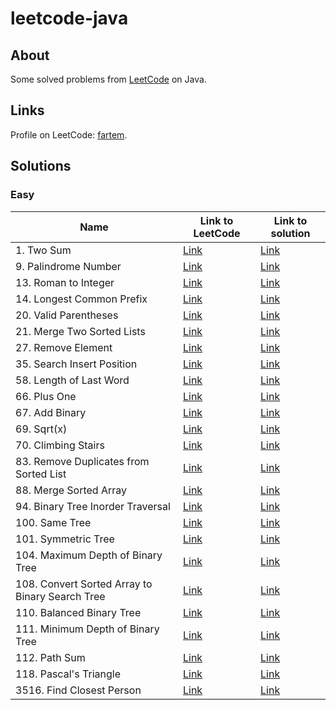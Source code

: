 # leetcode-java

## About

Some solved problems from [LeetCode](https://leetcode.com) on Java.

## Links

Profile on LeetCode: [fartem](https://leetcode.com/fartem/).

## Solutions

### Easy

| Name                                            | Link to LeetCode                                                                  | Link to solution                                                       |
| ----------------------------------------------- | --------------------------------------------------------------------------------- | ---------------------------------------------------------------------- |
| 1. Two Sum                                      | [Link](https://leetcode.com/problems/two-sum/)                                    | [Link](./lib/easy/1_two_sum.dart)                                      |
| 9. Palindrome Number                            | [Link](https://leetcode.com/problems/palindrome-number/)                          | [Link](./lib/easy/9_palindrome_number.dart)                            |
| 13. Roman to Integer                            | [Link](https://leetcode.com/problems/roman-to-integer/)                           | [Link](./lib/easy/13_roman_to_integer.dart)                            |
| 14. Longest Common Prefix                       | [Link](https://leetcode.com/problems/longest-common-prefix/)                      | [Link](./lib/easy/14_longest_common_prefix.dart)                       |
| 20. Valid Parentheses                           | [Link](https://leetcode.com/problems/valid-parentheses/)                          | [Link](./lib/easy/20_valid_parentheses.dart)                           |
| 21. Merge Two Sorted Lists                      | [Link](https://leetcode.com/problems/merge-two-sorted-lists/)                     | [Link](./lib/easy/21_merge_two_sorted_lists.dart)                      |
| 27. Remove Element                              | [Link](https://leetcode.com/problems/remove-element/)                             | [Link](./lib/easy/27_remove_element.dart)                              |
| 35. Search Insert Position                      | [Link](https://leetcode.com/problems/search-insert-position/)                     | [Link](./lib/easy/35_search_insert_position.dart)                      |
| 58. Length of Last Word                         | [Link](https://leetcode.com/problems/length-of-last-word/)                        | [Link](./lib/easy/58_length_of_last_word.dart)                         |
| 66. Plus One                                    | [Link](https://leetcode.com/problems/plus-one/)                                   | [Link](./lib/easy/66_plus_one.dart)                                    |
| 67. Add Binary                                  | [Link](https://leetcode.com/problems/add-binary/)                                 | [Link](./lib/easy/67_add_binary.dart)                                  |
| 69. Sqrt(x)                                     | [Link](https://leetcode.com/problems/sqrtx/)                                      | [Link](./lib/easy/69_sqrt_x.dart)                                      |
| 70. Climbing Stairs                             | [Link](https://leetcode.com/problems/climbing-stairs/)                            | [Link](./lib/easy/70_climbing_stairs.dart)                             |
| 83. Remove Duplicates from Sorted List          | [Link](https://leetcode.com/problems/remove-duplicates-from-sorted-list/)         | [Link](./lib/easy/83_remove_duplicates_from_sorted_list.dart)          |
| 88. Merge Sorted Array                          | [Link](https://leetcode.com/problems/merge-sorted-array/)                         | [Link](./lib/easy/88_merge_sorted_array.dart)                          |
| 94. Binary Tree Inorder Traversal               | [Link](https://leetcode.com/problems/binary-tree-inorder-traversal/)              | [Link](./lib/easy/94_binary_tree_inorder_traversal.dart)               |
| 100. Same Tree                                  | [Link](https://leetcode.com/problems/same-tree/)                                  | [Link](./lib/easy/100_same_tree.dart)                                  |
| 101. Symmetric Tree                             | [Link](https://leetcode.com/problems/symmetric-tree/)                             | [Link](./lib/easy/101_symmetric_tree.dart)                             |
| 104. Maximum Depth of Binary Tree               | [Link](https://leetcode.com/problems/maximum-depth-of-binary-tree/)               | [Link](./lib/easy/104_maximum_depth_of_binary_tree.dart)               |
| 108. Convert Sorted Array to Binary Search Tree | [Link](https://leetcode.com/problems/convert-sorted-array-to-binary-search-tree/) | [Link](./lib/easy/108_convert_sorted_array_to_binary_search_tree.dart) |
| 110. Balanced Binary Tree                       | [Link](https://leetcode.com/problems/balanced-binary-tree/)                       | [Link](./lib/easy/110_balanced_binary_tree.dart)                       |
| 111. Minimum Depth of Binary Tree               | [Link](https://leetcode.com/problems/minimum-depth-of-binary-tree/)               | [Link](./lib/easy/111_minimum_depth_of_binary_tree.dart)               |
| 112. Path Sum                                   | [Link](https://leetcode.com/problems/path-sum/)                                   | [Link](./lib/easy/112_path_sum.dart)                                   |
| 118. Pascal's Triangle                          | [Link](https://leetcode.com/problems/pascals-triangle/)                           | [Link](./lib/easy/118_pascals_triangle.dart)                           |
| 3516. Find Closest Person                       | [Link](https://leetcode.com/problems/find-closest-person/)                        | [Link](./lib/easy/3516_find_closest_person.dart)                       |

